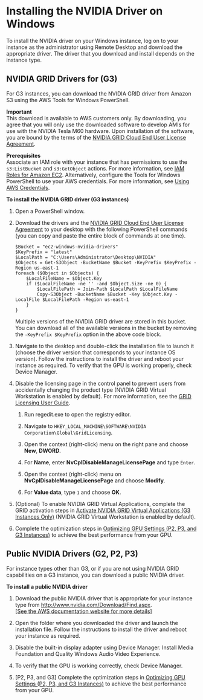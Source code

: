 # Installing the NVIDIA Driver on Windows<a name="install-nvidia-driver-windows"></a>

To install the NVIDIA driver on your Windows instance, log on to your instance as the administrator using Remote Desktop and download the appropriate driver\. The driver that you download and install depends on the instance type\.

## NVIDIA GRID Drivers for \(G3\)<a name="nvidia-drivers-grid"></a>

For G3 instances, you can download the NVIDIA GRID driver from Amazon S3 using the AWS Tools for Windows PowerShell\.

**Important**  
This download is available to AWS customers only\. By downloading, you agree that you will only use the downloaded software to develop AMIs for use with the NVIDIA Tesla M60 hardware\. Upon installation of the software, you are bound by the terms of the [NVIDIA GRID Cloud End User License Agreement](http://aws-nvidia-license-agreement.s3.amazonaws.com/NvidiaGridAWSUserLicenseAgreement.DOCX)\.

**Prerequisites**  
Associate an IAM role with your instance that has permissions to use the `s3:ListBucket` and `s3:GetObject` actions\. For more information, see [IAM Roles for Amazon EC2](iam-roles-for-amazon-ec2.md)\. Alternatively, configure the Tools for Windows PowerShell to use your AWS credentials\. For more information, see [Using AWS Credentials](https://docs.aws.amazon.com/powershell/latest/userguide/specifying-your-aws-credentials.html)\.

**To install the NVIDIA GRID driver \(G3 instances\)**

1. Open a PowerShell window\.

1. Download the drivers and the [NVIDIA GRID Cloud End User License Agreement](http://aws-nvidia-license-agreement.s3.amazonaws.com/NvidiaGridAWSUserLicenseAgreement.DOCX) to your desktop with the following PowerShell commands \(you can copy and paste the entire block of commands at one time\)\.

   ```
   $Bucket = "ec2-windows-nvidia-drivers"
   $KeyPrefix = "latest"
   $LocalPath = "C:\Users\Administrator\Desktop\NVIDIA"
   $Objects = Get-S3Object -BucketName $Bucket -KeyPrefix $KeyPrefix -Region us-east-1
   foreach ($Object in $Objects) {
       $LocalFileName = $Object.Key
       if ($LocalFileName -ne '' -and $Object.Size -ne 0) {
           $LocalFilePath = Join-Path $LocalPath $LocalFileName
           Copy-S3Object -BucketName $Bucket -Key $Object.Key -LocalFile $LocalFilePath -Region us-east-1
       }
   }
   ```

   Multiple versions of the NVIDIA GRID driver are stored in this bucket\. You can download all of the available versions in the bucket by removing the `-KeyPrefix $KeyPrefix` option in the above code block\.

1. Navigate to the desktop and double\-click the installation file to launch it \(choose the driver version that corresponds to your instance OS version\)\. Follow the instructions to install the driver and reboot your instance as required\. To verify that the GPU is working properly, check Device Manager\.

1. Disable the licensing page in the control panel to prevent users from accidentally changing the product type \(NVIDIA GRID Virtual Workstation is enabled by default\)\. For more information, see the [GRID Licensing User Guide](http://docs.nvidia.com/grid/4.6/grid-licensing-user-guide/index.html)\.

   1. Run regedit\.exe to open the registry editor\.

   1. Navigate to `HKEY_LOCAL_MACHINE\SOFTWARE\NVIDIA Corporation\Global\GridLicensing`\.

   1. Open the context \(right\-click\) menu on the right pane and choose **New**, **DWORD**\.

   1. For **Name**, enter **NvCplDisableManageLicensePage** and type `Enter`\.

   1. Open the context \(right\-click\) menu on **NvCplDisableManageLicensePage** and choose **Modify**\.

   1. For **Value data**, type `1` and choose **OK**\.

1. \(Optional\) To enable NVIDIA GRID Virtual Applications, complete the GRID activation steps in [Activate NVIDIA GRID Virtual Applications \(G3 Instances Only\)](activate_grid.md) \(NVIDIA GRID Virtual Workstation is enabled by default\)\.

1. Complete the optimization steps in [Optimizing GPU Settings \(P2, P3, and G3 Instances\)](optimize_gpu.md) to achieve the best performance from your GPU\.

## Public NVIDIA Drivers \(G2, P2, P3\)<a name="nvidia-drivers-public"></a>

For instance types other than G3, or if you are not using NVIDIA GRID capabilities on a G3 instance, you can download a public NVIDIA driver\.

**To install a public NVIDIA driver**

1. Download the public NVIDIA driver that is appropriate for your instance type from [http://www\.nvidia\.com/Download/Find\.aspx](http://www.nvidia.com/Download/Find.aspx)\.    
[\[See the AWS documentation website for more details\]](http://docs.aws.amazon.com/AWSEC2/latest/WindowsGuide/install-nvidia-driver-windows.html)

1. Open the folder where you downloaded the driver and launch the installation file\. Follow the instructions to install the driver and reboot your instance as required\.

1. Disable the built\-in display adapter using Device Manager\. Install Media Foundation and Quality Windows Audio Video Experience\.

1. To verify that the GPU is working correctly, check Device Manager\.

1. \[P2, P3, and G3\] Complete the optimization steps in [Optimizing GPU Settings \(P2, P3, and G3 Instances\)](optimize_gpu.md) to achieve the best performance from your GPU\.